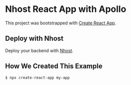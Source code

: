 # Nhost React App with Apollo

This project was bootstrapped with [Create React App](https://github.com/facebook/create-react-app).

## Deploy with Nhost

Deploy your backend with [Nhost](https://nhost.io/register).

## How We Created This Example

`$ npx create-react-app my-app`
